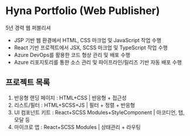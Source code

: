 # Hyna Portfolio (Web Publisher)

5년 경력 웹 퍼블리셔
- JSP 기반 웹 환경에서 HTML, CSS 마크업 및 JavaScript 작업 수행
- React 기반 프로젝트에서 JSX, SCSS 마크업 및 TypeScript 작업 수행
- Azure DevOps를 활용한 코드 형상 관리 및 배포 수행
- Azure 리포지토리를 통한 소스 관리 및 파이프라인/릴리즈 기반 자동 배포 수행

## 프로젝트 목록
1. 반응형 랜딩 페이지 : HTML+CSS | 반응형 + 접근성
2. 리스트/필터 : HTML+SCSS+JS | 필터 + 정렬 + 반응형
3. UI 컴포넌트 키트 : React+SCSS Modules+StyleComponent | 아코디언, 탭, 모달 등
4. 마이크로 앱 : React+SCSS Modules | 상태관리 + 라우팅 
